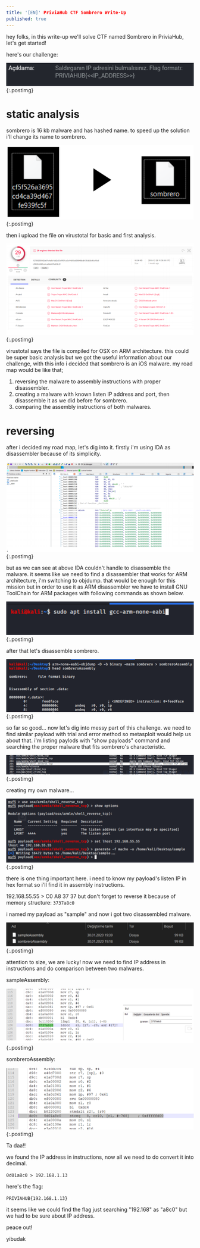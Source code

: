 ```yaml
---
title: '[EN]' PriviaHub CTF Sombrero Write-Up
published: true
---
```

hey folks, in this write-up we'll solve CTF named Sombrero in PriviaHub, let's get started!

here's our challenge:

![image](post_resources/sombrero/description.png){:.postimg}

# [](#header-3)static analysis

sombrero is 16 kb malware and has hashed name. to speed up the solution i'll change its name to sombrero.

![image](post_resources/sombrero/changename.png){:.postimg}

then i upload the file on virustotal for basic and first analysis.

![image](post_resources/sombrero/virustotal.png){:.postimg}

virustotal says the file is compiled for OSX on ARM architecture. this could be super basic analysis but we got the useful information about our challenge, with this info i decided that sombrero is an iOS malware. my road map would be like that;

1. reversing the malware to assembly instructions with proper disassembler.
1. creating a malware with known listen IP address and port, then disassemble it as we did before for sombrero.
1. comparing the assembly instructions of both malwares.

# [](#header-3)reversing

after i decided my road map, let's dig into it. firstly i'm using IDA as disassembler because of its simplicity.

![image](post_resources/sombrero/ida.png){:.postimg}

but as we can see at above IDA couldn't handle to disassemble the malware. it seems like we need to find a disassembler that works for ARM architecture, i'm switching to objdump. that would be enough for this mission but in order to use it as ARM disassembler we have to install GNU ToolChain for ARM packages with following commands as shown below.

![image](post_resources/sombrero/installpackages.png){:.postimg}

after that let's disassemble sombrero. 

![image](post_resources/sombrero/objdump.png){:.postimg}

so far so good… now let's dig into messy part of this challenge. we need to find similar payload with trial and error method so metasploit would help us about that. i'm listing paylods with "show payloads" command and searching the proper malware that fits sombrero's characteristic.


![image](post_resources/sombrero/payload.png){:.postimg}

creating my own malware…

![image](post_resources/sombrero/msfconsole.png){:.postimg}

there is one thing important here. i need to know my payload's listen IP in hex format so i'll find it in assembly instructions.

192.168.55.55 > C0 A8 37 37 but don't forget to reverse it because of memory structure: `3737a8c0`

i named my payload as "sample" and now i got two disassembled malware.

![image](post_resources/sombrero/compare.png){:.postimg}

attention to size, we are lucky! now we need to find IP address in instructions and do comparison between two malwares.

sampleAssembly:

![image](post_resources/sombrero/sampleassembly.png){:.postimg}

sombreroAssembly:

![image](post_resources/sombrero/sombreroassembly.png){:.postimg}

Ta daa!!

we found the IP address in instructions, now all we need to do convert it into decimal.

`0d01a8c0 > 192.168.1.13`

here's the flag:

`PRIVIAHUB{192.168.1.13}`

it seems like we could find the flag just searching "192.168" as "a8c0" but we had to be sure about IP address.

peace out!

yibudak